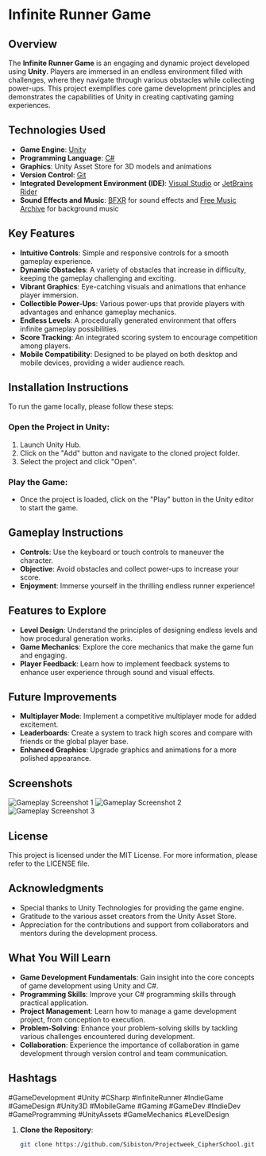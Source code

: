 # Infinite Runner Game

## Overview
The **Infinite Runner Game** is an engaging and dynamic project developed using **Unity**. Players are immersed in an endless environment filled with challenges, where they navigate through various obstacles while collecting power-ups. This project exemplifies core game development principles and demonstrates the capabilities of Unity in creating captivating gaming experiences.

## Technologies Used
- **Game Engine**: [Unity](https://unity.com/)
- **Programming Language**: [C#](https://docs.microsoft.com/en-us/dotnet/csharp/)
- **Graphics**: Unity Asset Store for 3D models and animations
- **Version Control**: [Git](https://git-scm.com/)
- **Integrated Development Environment (IDE)**: [Visual Studio](https://visualstudio.microsoft.com/) or [JetBrains Rider](https://www.jetbrains.com/rider/)
- **Sound Effects and Music**: [BFXR](http://bfxr.net/) for sound effects and [Free Music Archive](https://freemusicarchive.org/) for background music

## Key Features
- **Intuitive Controls**: Simple and responsive controls for a smooth gameplay experience.
- **Dynamic Obstacles**: A variety of obstacles that increase in difficulty, keeping the gameplay challenging and exciting.
- **Vibrant Graphics**: Eye-catching visuals and animations that enhance player immersion.
- **Collectible Power-Ups**: Various power-ups that provide players with advantages and enhance gameplay mechanics.
- **Endless Levels**: A procedurally generated environment that offers infinite gameplay possibilities.
- **Score Tracking**: An integrated scoring system to encourage competition among players.
- **Mobile Compatibility**: Designed to be played on both desktop and mobile devices, providing a wider audience reach.

## Installation Instructions
To run the game locally, please follow these steps:

### Open the Project in Unity:
1. Launch Unity Hub.
2. Click on the "Add" button and navigate to the cloned project folder.
3. Select the project and click "Open".

### Play the Game:
- Once the project is loaded, click on the "Play" button in the Unity editor to start the game.

## Gameplay Instructions
- **Controls**: Use the keyboard or touch controls to maneuver the character.
- **Objective**: Avoid obstacles and collect power-ups to increase your score.
- **Enjoyment**: Immerse yourself in the thrilling endless runner experience!

## Features to Explore
- **Level Design**: Understand the principles of designing endless levels and how procedural generation works.
- **Game Mechanics**: Explore the core mechanics that make the game fun and engaging.
- **Player Feedback**: Learn how to implement feedback systems to enhance user experience through sound and visual effects.

## Future Improvements
- **Multiplayer Mode**: Implement a competitive multiplayer mode for added excitement.
- **Leaderboards**: Create a system to track high scores and compare with friends or the global player base.
- **Enhanced Graphics**: Upgrade graphics and animations for a more polished appearance.

## Screenshots
![Gameplay Screenshot 1]()
![Gameplay Screenshot 2]()
![Gameplay Screenshot 3]()

## License
This project is licensed under the MIT License. For more information, please refer to the LICENSE file.

## Acknowledgments
- Special thanks to Unity Technologies for providing the game engine.
- Gratitude to the various asset creators from the Unity Asset Store.
- Appreciation for the contributions and support from collaborators and mentors during the development process.

## What You Will Learn
- **Game Development Fundamentals**: Gain insight into the core concepts of game development using Unity and C#.
- **Programming Skills**: Improve your C# programming skills through practical application.
- **Project Management**: Learn how to manage a game development project, from conception to execution.
- **Problem-Solving**: Enhance your problem-solving skills by tackling various challenges encountered during development.
- **Collaboration**: Experience the importance of collaboration in game development through version control and team communication.

## Hashtags
#GameDevelopment #Unity #CSharp #InfiniteRunner #IndieGame #GameDesign #Unity3D #MobileGame #Gaming #GameDev #IndieDev #GameProgramming #UnityAssets #GameMechanics #LevelDesign


1. **Clone the Repository**:
   ```bash
   git clone https://github.com/Sibiston/Projectweek_CipherSchool.git
